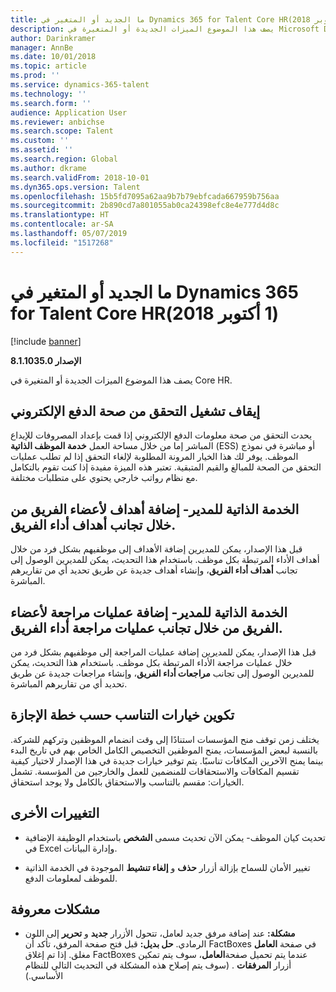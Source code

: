 ```yaml
---
title: ما الجديد أو المتغير في Dynamics 365 for Talent Core HR‏ (1 أكتوبر 2018)
description: يصف هذا الموضوع الميزات الجديدة أو المتغيرة في Microsoft Dynamics 365 for Talent Core HR.
author: Darinkramer
manager: AnnBe
ms.date: 10/01/2018
ms.topic: article
ms.prod: ''
ms.service: dynamics-365-talent
ms.technology: ''
ms.search.form: ''
audience: Application User
ms.reviewer: anbichse
ms.search.scope: Talent
ms.custom: ''
ms.assetid: ''
ms.search.region: Global
ms.author: dkrame
ms.search.validFrom: 2018-10-01
ms.dyn365.ops.version: Talent
ms.openlocfilehash: 15b5fd7095a62aa9b7b79ebfcada667959b756aa
ms.sourcegitcommit: 2b890cd7a801055ab0ca24398efc8e4e777d4d8c
ms.translationtype: HT
ms.contentlocale: ar-SA
ms.lasthandoff: 05/07/2019
ms.locfileid: "1517268"
---
```

# <a name="whats-new-or-changed-in-dynamics-365-for-talent-core-hr-october-1-2018"></a>ما الجديد أو المتغير في Dynamics 365 for Talent Core HR‏ (1 أكتوبر 2018)

[!include [banner](includes/banner.md)]

**الإصدار 8.1.1035.0**

يصف هذا الموضوع الميزات الجديدة أو المتغيرة في Core HR.

## <a name="turn-off-electronic-payment-validation"></a>إيقاف تشغيل التحقق من صحة الدفع الإلكتروني

يحدث التحقق من صحة معلومات الدفع الإلكتروني إذا قمت بإعداد المصروفات للإيداع المباشر إما من خلال مساحة العمل **خدمة الموظف الذاتية** (ESS) أو مباشرة في نموذج الموظف. يوفر لك هذا الخيار المرونة المطلوبة لإلغاء التحقق إذا لم تطلب عمليات التحقق من الصحة للمبالغ والقيم المتبقية. تعتبر هذه الميزة مفيدة إذا كنت تقوم بالتكامل مع نظام رواتب خارجي يحتوي على متطلبات مختلفة.

## <a name="manager-self-service---add-goals-for-team-members-through-the-team-performance-goals-tile"></a>الخدمة الذاتية للمدير- إضافة أهداف لأعضاء الفريق من خلال تجانب أهداف أداء الفريق.

قبل هذا الإصدار، يمكن للمديرين إضافة الأهداف إلى موظفيهم بشكل فرد من خلال أهداف الأداء المرتبطة بكل موظف. باستخدام هذا التحديث، يمكن للمديرين الوصول إلى تجانب **أهداف أداء الفريق**، وإنشاء أهداف جديدة عن طريق تحديد أي من تقاريرهم المباشرة.

## <a name="manager-self-service---add-reviews-for-team-members-through-the-team-performance-reviews-tile"></a>الخدمة الذاتية للمدير- إضافة عمليات مراجعة لأعضاء الفريق من خلال تجانب عمليات مراجعة أداء الفريق.

قبل هذا الإصدار، يمكن للمديرين إضافة عمليات المراجعة إلى موظفيهم بشكل فرد من خلال عمليات مراجعة الأداء المرتبطة بكل موظف. باستخدام هذا التحديث، يمكن للمديرين الوصول إلى تجانب **مراجعات أداء الفريق**، وإنشاء مراجعات جديدة عن طريق تحديد أي من تقاريرهم المباشرة.

## <a name="configure-proration-options-by-leave-plan"></a>تكوين خيارات التناسب حسب خطة الإجازة

يختلف زمن توقف منح المؤسسات استنادًا إلى وقت انضمام الموظفين وتركهم للشركة. بالنسبة لبعض المؤسسات، يمنح الموظفين التخصيص الكامل الخاص بهم في تاريخ البدء بينما يمنح الآخرين المكافآت تناسبًا. يتم توفير خيارات جديدة في هذا الإصدار لاختيار كيفية تقسيم المكافآت والاستحقاقات للمنضمين للعمل والخارجين من المؤسسة. تشمل الخيارات: مقسم بالتناسب والاستحقاق بالكامل ولا يوجد استحقاق.

## <a name="other-changes"></a>التغييرات الأخرى

-   تحديث كيان الموظف- يمكن الآن تحديث مسمى **الشخص** باستخدام الوظيفة الإضافية في Excel وإدارة البيانات.

-   تغيير الأمان للسماح بإزالة أزرار **حذف** و **إلغاء تنشيط**  الموجودة في الخدمة الذاتية للموظف لمعلومات الدفع.

## <a name="known-issue"></a>مشكلات معروفة​

-   **مشكلة:** عند إضافة مرفق جديد لعامل، تتحول الأزرار **جديد** و **تحرير** إلى اللون الرمادي. **حل بديل:** قبل فتح صفحة المرفق، تأكد أن FactBoxes في صفحة **العامل** مغلق. إذا تم إغلاق FactBoxes عندما يتم تحميل صفحة**العامل**، سوف يتم تمكين أزرار **المرفقات** . (سوف يتم إصلاح هذه المشكلة في التحديث التالي للنظام الأساسي.)
